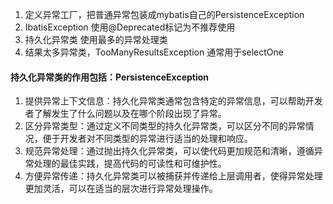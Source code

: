1. 定义异常工厂，把普通异常包装成mybatis自己的PersistenceException
2. IbatisException  使用@Deprecated标记为不推荐使用
3. 持久化异常类 使用最多的异常处理类
4. 结果太多异常类，TooManyResultsException 通常用于selectOne


#### 持久化异常类的作用包括：PersistenceException
1. 提供异常上下文信息：持久化异常类通常包含特定的异常信息，可以帮助开发者了解发生了什么问题以及在哪个阶段出现了异常。
2. 区分异常类型：通过定义不同类型的持久化异常类，可以区分不同的异常情况，便于开发者对不同类型的异常进行适当的处理和响应。
3. 规范异常处理：通过抛出持久化异常类，可以使代码更加规范和清晰，遵循异常处理的最佳实践，提高代码的可读性和可维护性。
4. 方便异常传递：持久化异常类可以被捕获并传递给上层调用者，使得异常处理更加灵活，可以在适当的层次进行异常处理操作。
